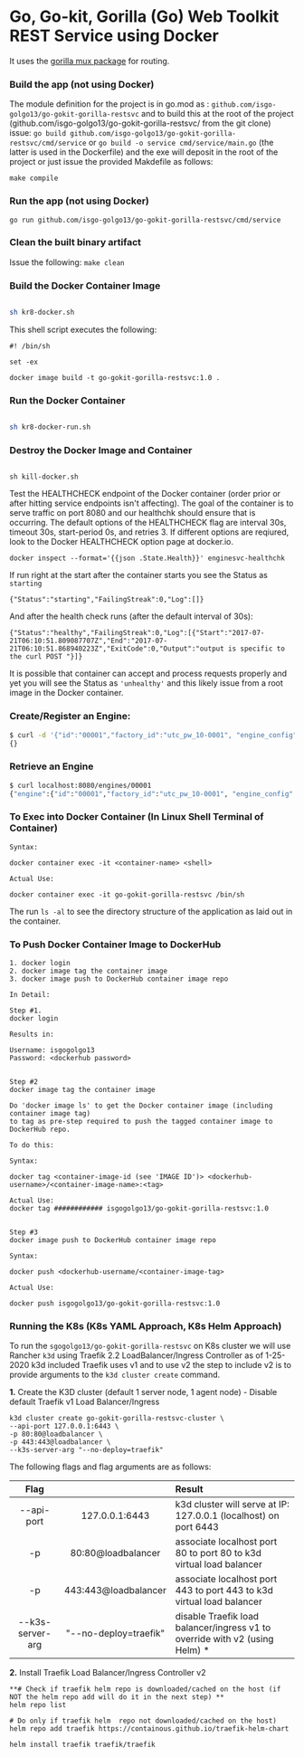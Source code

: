 # Go, Go-kit, Gorilla (Go) Web Toolkit REST Service using Docker

It uses the [gorilla mux package](https://github.com/gorilla/mux) for routing.

### Build the app  (not using Docker)

The module definition for the project is in go.mod as : `github.com/isgo-golgo13/go-gokit-gorilla-restsvc` and to build this at the root of the project (github.com/isgo-golgo13/go-gokit-gorilla-restsvc/ from the git clone) issue:
`go build github.com/isgo-golgo13/go-gokit-gorilla-restsvc/cmd/service` or `go build -o service cmd/service/main.go` (the latter is used in the Dockerfile) and the exe will deposit in the root of the project or just issue the provided Makdefile as follows:

`make compile`

### Run the app (not using Docker)
`go run github.com/isgo-golgo13/go-gokit-gorilla-restsvc/cmd/service`

### Clean the built binary artifact
Issue the following: `make clean`


### Build the Docker Container Image

```bash

sh kr8-docker.sh 

```
This shell script executes the following:

```
#! /bin/sh

set -ex

docker image build -t go-gokit-gorilla-restsvc:1.0 .
```

### Run the Docker Container
```bash

sh kr8-docker-run.sh
```


### Destroy the Docker Image and Container
```

sh kill-docker.sh
```


Test the HEALTHCHECK endpoint of the Docker container (order prior or after hitting service endpoints isn't affecting). The goal of the container is to serve traffic on port 8080 and our healthchk should ensure that is occurring. The default options of the HEALTHCHECK flag are interval 30s, timeout 30s, start-period 0s, and retries 3. If different options are reqiured, look to the Docker HEALTHCHECK option page at docker.io.
```
docker inspect --format='{{json .State.Health}}' enginesvc-healthchk
```

If run right at the start after the container starts you see the Status as `starting`
```
{"Status":"starting","FailingStreak":0,"Log":[]}
```

And after the health check runs (after the default interval of 30s):
```
{"Status":"healthy","FailingStreak":0,"Log":[{"Start":"2017-07-21T06:10:51.809087707Z","End":"2017-07-21T06:10:51.868940223Z","ExitCode":0,"Output":"output is specific to the curl POST "}]}
```
It is possible that container can accept and process requests properly and yet you will see the Status as `'unhealthy'` and this likely issue from a root image in the Docker container.



### Create/Register an Engine:

```bash
$ curl -d '{"id":"00001","factory_id":"utc_pw_10-0001", "engine_config" : "Radial", "engine_capacity": 660.10, "fuel_capacity": 400.00, "fuel_range": 240.60}' -H "Content-Type: application/json" -X POST http://localhost:8080/engines/
{}
```

### Retrieve an Engine
 
```bash
$ curl localhost:8080/engines/00001
{"engine":{"id":"00001","factory_id":"utc_pw_10-0001", "engine_config" : "Radial", "engine_capacity": 660.10, "fuel_capacity": 400.00, "fuel_range": 240.60}}
```

### To Exec into Docker Container (In Linux Shell Terminal of Container)

```
Syntax:

docker container exec -it <container-name> <shell> 

Actual Use:

docker container exec -it go-gokit-gorilla-restsvc /bin/sh
```

The run `ls -al` to see the directory structure of the application as laid out in the container.


### To Push Docker Container Image to  DockerHub

```
1. docker login 
2. docker image tag the container image 
3. docker image push to DockerHub container image repo

In Detail:

Step #1. 
docker login

Results in:

Username: isgogolgo13
Password: <dockerhub password>


Step #2 
docker image tag the container image 

Do 'docker image ls' to get the Docker container image (including container image tag)
to tag as pre-step required to push the tagged container image to DockerHub repo.

To do this:

Syntax:

docker tag <container-image-id (see 'IMAGE ID')> <dockerhub-username>/<container-image-name>:<tag>

Actual Use:
docker tag ############ isgogolgo13/go-gokit-gorilla-restsvc:1.0


Step #3 
docker image push to DockerHub container image repo 

Syntax:

docker push <dockerhub-username/<container-image-tag>

Actual Use:

docker push isgogolgo13/go-gokit-gorilla-restsvc:1.0

```


### Running the K8s (K8s YAML Approach, K8s Helm Approach)

To run the `sgogolgo13/go-gokit-gorilla-restsvc` on K8s cluster we will use Rancher `k3d` using Traefik 2.2 LoadBalancer/Ingress Controller as of 1-25-2020
k3d included Traefik uses v1 and to use v2 the step to include v2 is to provide arguments to the `k3d cluster create` command.

**1.** Create the K3D cluster (default 1 server node, 1 agent node) - Disable default Traefik v1 Load Balancer/Ingress
```
k3d cluster create go-gokit-gorilla-restsvc-cluster \
--api-port 127.0.0.1:6443 \
-p 80:80@loadbalancer \
-p 443:443@loadbalancer \
--k3s-server-arg "--no-deploy=traefik"
```

The following flags and flag arguments are as follows:

| Flag                    |                        | Result                                                                      | 
|:-----------------------:|:----------------------:|:--------------------------------------------------------------------------- | 
| --api-port              |  127.0.0.1:6443        | k3d cluster will serve at IP: 127.0.0.1 (localhost) on port 6443            | 
| -p                      | 80:80@loadbalancer     | associate localhost port 80 to port 80 to k3d virtual load balancer         | 
| -p                      | 443:443@loadbalancer   | associate localhost port 443 to port 443 to k3d virtual load balancer       | 
| --k3s-server-arg        | "--no-deploy=traefik"  | disable Traefik load balancer/ingress v1 to override with v2 (using Helm) * |



**2.** Install Traefik Load Balancer/Ingress Controller v2

```
**# Check if traefik helm repo is downloaded/cached on the host (if NOT the helm repo add will do it in the next step) **
helm repo list 

# Do only if traefik helm  repo not downloaded/cached on the host)
helm repo add traefik https://containous.github.io/traefik-helm-chart  

helm install traefik traefik/traefik
```